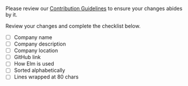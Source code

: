 Please review our [Contribution Guidelines](https://github.com/lpil/elm-companies/blob/master/CONTRIBUTING.md) to ensure your changes abides by it.

Review your changes and complete the checklist below.

- [ ] Company name
- [ ] Company description
- [ ] Company location
- [ ] GitHub link
- [ ] How Elm is used
- [ ] Sorted alphabetically
- [ ] Lines wrapped at 80 chars
